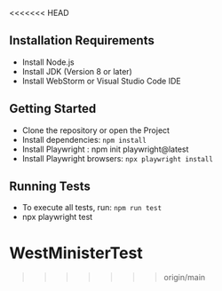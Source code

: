 <<<<<<< HEAD
## Installation Requirements

- Install Node.js 
- Install JDK (Version 8 or later)
- Install WebStorm or Visual Studio Code IDE

## Getting Started

- Clone the repository or open the Project 
- Install dependencies: `npm install`
- Install Playwright : npm init playwright@latest
- Install Playwright browsers: `npx playwright install`

## Running Tests

- To execute all tests, run: `npm run test`
- npx playwright test

# WestMinisterTest
>>>>>>> origin/main
